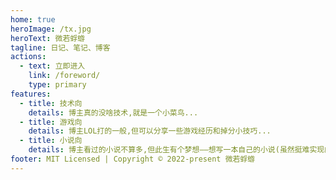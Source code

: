 ```yaml
---
home: true
heroImage: /tx.jpg
heroText: 微若蜉蝣
tagline: 日记、笔记、博客
actions:
  - text: 立即进入
    link: /foreword/
    type: primary
features:
  - title: 技术向
    details: 博主真的没啥技术,就是一个小菜鸟...
  - title: 游戏向
    details: 博主LOL打的一般,但可以分享一些游戏经历和掉分小技巧...
  - title: 小说向
    details: 博主看过的小说不算多,但此生有个梦想——想写一本自己的小说(虽然挺难实现的)
footer: MIT Licensed | Copyright © 2022-present 微若蜉蝣
---
```


<style>
   .home .hero img{
       max-height: 269px !important;
       border-radius:1rem; 
   }

</style>


